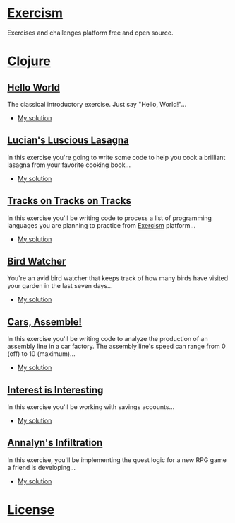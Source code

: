 [exercism]: (https://exercism.org/dashboard)
[clojure]: (https://clojure.org)
[hello-world]: https://exercism.org/tracks/clojure/exercises/hello-world
[hello-world-src]: ./clojure/hello-world/src/hello_world.clj
[lucians-luscious-lasagna]: https://exercism.org/tracks/clojure/exercises/lucians-luscious-lasagna
[lucians-luscious-lasagna-src]: ./clojure/lucians-luscious-lasagna/src/lucians_luscious_lasagna.clj
[tracks-on-tracks-on-tracks]: https://exercism.org/tracks/clojure/exercises/tracks-on-tracks-on-tracks
[tracks-on-tracks-on-tracks-src]: ./clojure/tracks-on-tracks-on-tracks/src/tracks_on_tracks_on_tracks.clj
[bird-watcher]: https://exercism.org/tracks/clojure/exercises/bird-watcher
[bird-watcher-src]: ./clojure/bird-watcher/src/bird_watcher.clj
[cars-assemble]: https://exercism.org/tracks/clojure/exercises/cars-assemble
[cars-assemble-src]: ./clojure/cars-assemble/src/cars_assemble.clj
[interest-is-interesting]: https://exercism.org/tracks/clojure/exercises/interest-is-interesting
[interest-is-interesting-src]: ./clojure/interest-is-interesting/src/interest_isSinteresting.clj
[annalyns-infiltration]: https://exercism.org/tracks/clojure/exercises/annalyns-infiltration
[annalyns-infiltration-src]: ./clojure/annalyns-infiltration/src/annalyns_infiltration.clj
[license]: ./LICENSE

# [Exercism](https://exercism.org/dashboard)

Exercises and challenges platform free and open source.

# [Clojure][clojure]

## [Hello World][hello-world]

The classical introductory exercise. Just say "Hello, World!"...

- [My solution][hello-world-src]

## [Lucian's Luscious Lasagna][lucians-luscious-lasagna]

In this exercise you're going to write some code to help you cook a brilliant lasagna from your favorite cooking book...

- [My solution][lucians-luscious-lasagna-src]

## [Tracks on Tracks on Tracks][tracks-on-tracks-on-tracks]

In this exercise you'll be writing code to process a list of programming languages you are planning to practice from [Exercism][exercism] platform...

- [My solution][tracks-on-tracks-on-tracks-src]

## [Bird Watcher][bird-watcher]

You're an avid bird watcher that keeps track of how many birds have visited your garden in the last seven days...

- [My solution][bird-watcher-src]

## [Cars, Assemble!][cars-assemble]

In this exercise you'll be writing code to analyze the production of an assembly line in a car factory. The assembly line's speed can range from 0 (off) to 10 (maximum)...

- [My solution][cars-assemble-src]

## [Interest is Interesting][interest-is-interesting]

In this exercise you'll be working with savings accounts...

- [My solution][interest-is-interesting-src]

## [Annalyn's Infiltration][annalyns-infiltration]

In this exercise, you'll be implementing the quest logic for a new RPG game a friend is developing...

- [My solution][annalyns-infiltration-src]

# [License][license]
